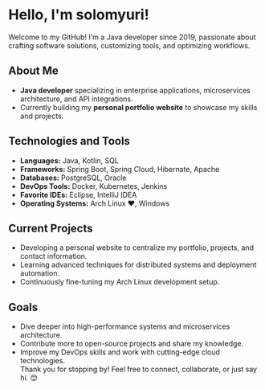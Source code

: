 # Hello, I'm solomyuri!
Welcome to my GitHub!
I'm a Java developer since 2019, passionate about crafting software solutions, customizing tools, and optimizing workflows.  
## About Me
- **Java developer** specializing in enterprise applications, microservices architecture, and API integrations. 
- Currently building my **personal portfolio website** to showcase my skills and projects.  
## Technologies and Tools
- **Languages:** Java, Kotlin, SQL  
- **Frameworks:** Spring Boot, Spring Cloud, Hibernate, Apache  
- **Databases:** PostgreSQL, Oracle  
- **DevOps Tools:** Docker, Kubernetes, Jenkins  
- **Favorite IDEs:** Eclipse, IntelliJ IDEA  
- **Operating Systems:** Arch Linux ❤️, Windows  
## Current Projects
- Developing a personal website to centralize my portfolio, projects, and contact information.  
- Learning advanced techniques for distributed systems and deployment automation.  
- Continuously fine-tuning my Arch Linux development setup.  
## Goals
- Dive deeper into high-performance systems and microservices architecture.  
- Contribute more to open-source projects and share my knowledge.  
- Improve my DevOps skills and work with cutting-edge cloud technologies.  
Thank you for stopping by! Feel free to connect, collaborate, or just say hi. 😊  
